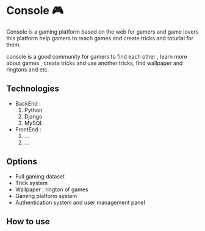 # Console 🎮
Console is a gaming platform based on the web for gamers and game lovers
this platform help gamers to reach games and create tricks and toturial for them.

console is a good community for gamers to find each other , learn more about games , create tricks and use another tricks, find wallpaper and ringtons and etc.

## Technologies 
* BackEnd :
    1. Python
    2. Django
    3. MySQL
* FrontEnd :
    1. ...
    2. ...


## Options 
- Full gaming dataset
- Trick system
- Wallpaper , rington of games
- Gaming platform system
- Authentication system and user management panel

## How to use 
